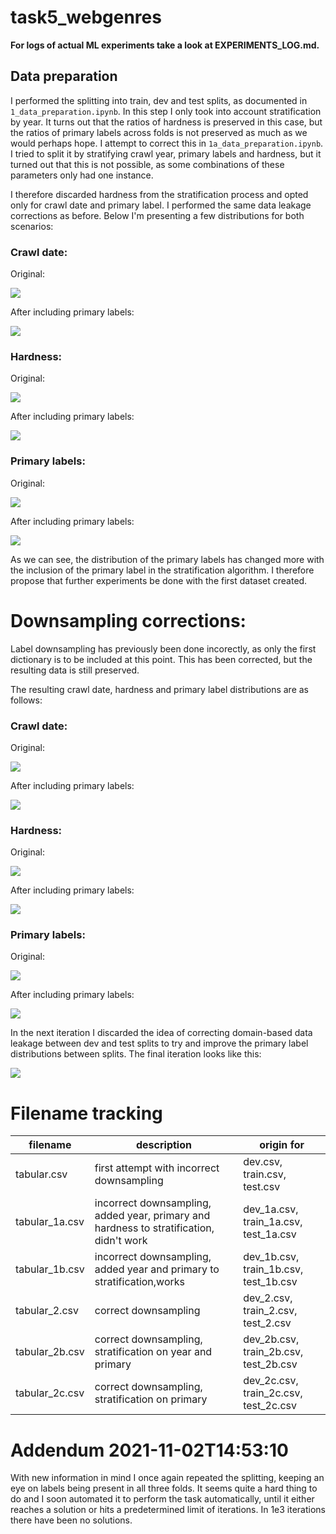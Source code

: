 # task5_webgenres


**For logs of actual ML experiments take a look at EXPERIMENTS_LOG.md.**


## Data preparation

I performed the splitting into train, dev and test splits, as documented in `1_data_preparation.ipynb`. In this step I only took into account stratification by year. It turns out that the ratios of hardness is preserved in this case, but the ratios of primary labels across folds is not preserved as much as we would perhaps hope. I attempt to correct this in `1a_data_preparation.ipynb`. I tried to split it by stratifying crawl year, primary labels and hardness, but it turned out that this is not possible, as some combinations of these parameters only had one instance.

I therefore discarded hardness from the stratification process and opted only for crawl date and primary label. I performed the same data leakage corrections as before. Below I'm presenting a few distributions for both scenarios:

### Crawl date:

Original:

![](.images/../images/1_crawled.png)

After including primary labels:

![](images/1b_crawled.png)

### Hardness:

Original: 

![](images/1_hardness.png)

After including primary labels:

![](images/1b_hardness.png)

### Primary labels:

Original:

![](images/1_primaries.png)

After including primary labels:

![](images/1b_primaries.png)

As we can see, the distribution of the primary labels has changed more with the inclusion of the primary label in the stratification algorithm. I therefore propose that further experiments be done with the first dataset created.


# Downsampling corrections:

Label downsampling has previously been done incorectly, as only the first dictionary is to be included at this point. This has been corrected, but the resulting data is still preserved.

The resulting crawl date, hardness and primary label distributions are as follows:

### Crawl date:

Original:

![](images/2_crawled.png)

After including primary labels:

![](images/2b_crawled.png)

### Hardness:

Original: 

![](images/2_hardness.png)

After including primary labels:

![](images/2b_hardness.png)

### Primary labels:

Original:

![](images/2_primaries.png)

After including primary labels:

![](images/2b_primaries.png)

In the next iteration I discarded the idea of correcting domain-based data leakage between dev and test splits to try and improve the primary label distributions between splits. The final iteration looks like this:

![](images/2c_primaries.png)



# Filename tracking

|filename|description|origin for|
|---|---|---|
|tabular.csv|first attempt with incorrect downsampling|dev.csv, train.csv, test.csv|
|tabular_1a.csv|incorrect downsampling, added year, primary and hardness to stratification, didn't work|dev_1a.csv, train_1a.csv, test_1a.csv|
|tabular_1b.csv|incorrect downsampling, added year and primary to stratification,works|dev_1b.csv, train_1b.csv, test_1b.csv|
|tabular_2.csv|correct downsampling|dev_2.csv, train_2.csv, test_2.csv|
|tabular_2b.csv|correct downsampling, stratification on year and primary|dev_2b.csv, train_2b.csv, test_2b.csv|
|tabular_2c.csv|correct downsampling, stratification on primary|dev_2c.csv, train_2c.csv, test_2c.csv|

# Addendum 2021-11-02T14:53:10

With new information in mind I once again repeated the splitting, keeping an eye on labels being present in all three folds. It seems quite a hard thing to do and I soon automated it to perform the task automatically, until it either reaches a solution or hits a predetermined limit of iterations. In 1e3 iterations there have been no solutions.